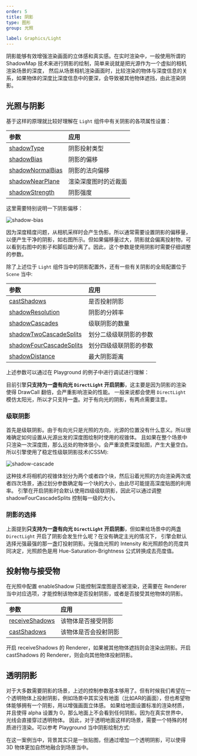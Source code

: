 ```yaml
---
order: 5
title: 阴影
type: 图形
group: 光照

label: Graphics/Light
---
```


阴影能够有效增强渲染画面的立体感和真实感。在实时渲染中，一般使用所谓的 ShadowMap 技术来进行阴影的绘制，简单来说就是把光源作为一个虚拟的相机渲染场景的深度，
然后从场景相机渲染画面时，比较渲染的物体与深度信息的关系，如果物体的深度比深度信息中的要深，会导致被其他物体遮挡，由此渲染阴影。

## 光照与阴影

基于这样的原理就比较好理解在 `Light` 组件中有关阴影的各项属性设置：

| 参数 | 应用 |
| :-- | :-- |
| [shadowType](${api}core/Light#shadowType) | 阴影投射类型 |
| [shadowBias](${api}core/Light#shadowBias) | 阴影的偏移 |
| [shadowNormalBias](${api}core/Light#shadowNormalBias) | 阴影的法向偏移 |
| [shadowNearPlane](${api}core/Light#shadowNearPlane) | 渲染深度图时的近裁面 |
| [shadowStrength](${api}core/Light#shadowStrength) | 阴影强度 |

这里需要特别说明一下阴影偏移：

![shadow-bias](https://gw.alipayobjects.com/mdn/rms_7c464e/afts/img/A*8q5MTbrlC7QAAAAAAAAAAAAAARQnAQ)

因为深度精度问题，从相机采样时会产生伪影。所以通常需要设置阴影的偏移量，以便产生干净的阴影，如右图所示。但如果偏移量过大，阴影就会偏离投射物，可以看到右图中的影子和脚后跟分离了。因此，这个参数是使用阴影时需要仔细调整的参数。

除了上述位于 `Light` 组件当中的阴影配置外，还有一些有关阴影的全局配置位于 `Scene` 当中:

| 参数                                                         | 应用                   |
| :----------------------------------------------------------- | :--------------------- |
| [castShadows](${api}core/Scene#castShadows)                  | 是否投射阴影           |
| [shadowResolution](${api}core/Scene#shadowResolution)        | 阴影的分辨率           |
| [shadowCascades](${api}core/Scene#shadowCascades)            | 级联阴影的数量         |
| [shadowTwoCascadeSplits](${api}core/Scene#shadowTwoCascadeSplits) | 划分二级级联阴影的参数 |
| [shadowFourCascadeSplits](${api}core/Scene#shadowFourCascadeSplits) | 划分四级级联阴影的参数 |
| [shadowDistance](${api}core/Scene#shadowDistance) | 最大阴影距离 |

上述参数可以通过在 Playground 的例子中进行调试进行理解：

<playground src="cascaded-shadow.ts"></playground>

目前引擎**只支持为一盏有向光 `DirectLight` 开启阴影**，这主要是因为阴影的渲染使得 DrawCall 翻倍，会严重影响渲染的性能。
一般来说都会使用 `DirectLight` 模仿太阳光，所以才只支持一盏。对于有向光的阴影，有两点需要注意。

### 级联阴影

首先是级联阴影。由于有向光只是光照的方向，光源的位置没有什么意义。所以很难确定如何设置从光源出发的深度图绘制时使用的视锥体。
且如果在整个场景中只渲染一次深度图，那么远处的物体很小，会严重浪费深度贴图，产生大量空白。所以引擎使用了稳定性级联阴影技术(CSSM):

![shadow-cascade](https://gw.alipayobjects.com/mdn/rms_7c464e/afts/img/A*R_ESQpQuP3wAAAAAAAAAAAAAARQnAQ)

这种技术将相机的视锥体划分为两个或者四个块，然后沿着光照的方向渲染两次或者四次场景，通过划分参数确定每一个块的大小，由此尽可能提高深度贴图的利用率。
引擎在开启阴影时会默认使用四级级联阴影，因此可以通过调整 shadowFourCascadeSplits 控制每一级的大小。

### 阴影的选择

上面提到**只支持为一盏有向光 `DirectLight` 开启阴影**，但如果给场景中的两盏 `DirectLight` 开启了阴影会发生什么呢？在没有确定主光的情况下，
引擎会默认选择光强最强的那一盏灯投射阴影。光强由光照的 Intensity 和光照颜色的亮度共同决定，光照颜色是用 Hue-Saturation-Brightness 公式转换成去亮度值。

## 投射物与接受物

在光照中配置 enableShadow 只能控制深度图是否被渲染，还需要在 Renderer 当中对应选项，才能控制该物体是否投射阴影，或者是否接受其他物体的阴影。

| 参数                                                 | 应用                 |
| :--------------------------------------------------- | :------------------- |
| [receiveShadows](${api}core/Renderer#receiveShadows) | 该物体是否接受阴影   |
| [castShadows](${api}core/Renderer#castShadows)       | 该物体是否会投射阴影 |

开启 receiveShadows 的 Renderer，如果被其他物体遮挡则会渲染出阴影。开启 castShadows 的 Renderer，则会向其他物体投射阴影。

## 透明阴影

对于大多数需要阴影的场景，上述的控制参数基本够用了。但有时候我们希望在一个透明物体上投射阴影，例如场景中其实没有地面（比如AR的画面），但也希望物体能够拥有一个阴影，用以增强画面立体感。
如果给地面设置标准的渲染材质，并且使得 alpha 设置为 0，那么地面上不会看到任何阴影。因为在真实世界中，光线会直接穿过透明物体。
因此，对于透明地面这样的场景，需要一个特殊的材质进行渲染。可以参考 Playground 当中阴影绘制方式:

<playground src="transparent-shadow.ts"></playground>

在这一案例当中，背景其实只是一张贴图，但通过增加一个透明阴影，可以使得 3D 物体更加自然地融合到场景当中。